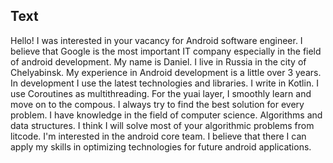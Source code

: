 ## Text

Hello!
I was interested in your vacancy for Android software engineer. I believe that Google is the most important IT company especially in the field of android development.
My name is Daniel. I live in Russia in the city of Chelyabinsk. My experience in Android development is a little over 3 years. In development I use the latest technologies and libraries. I write in Kotlin. I use Coroutines as multithreading. For the yuai layer, I smoothly learn and move on to the compous. I always try to find the best solution for every problem. I have knowledge in the field of computer science. Algorithms and data structures. I think I will solve most of your algorithmic problems from litcode.
I'm interested in the android core team. I believe that there I can apply my skills in optimizing technologies for future android applications.
